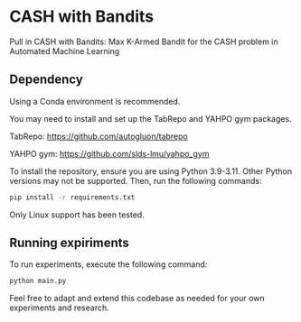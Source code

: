 # CASH with Bandits
Pull in CASH with Bandits: Max K-Armed Bandit for the CASH
problem in Automated Machine Learning
## Dependency

Using a Conda environment is recommended.

You may need to install and set up the TabRepo and YAHPO gym packages.

TabRepo: https://github.com/autogluon/tabrepo

YAHPO gym: https://github.com/slds-lmu/yahpo_gym



To install the repository, ensure you are using Python 3.9-3.11. Other Python versions may not be supported. Then, run the following commands:

```bash
pip install -r requirements.txt
```

Only Linux support has been tested.

## Running expiriments
To run experiments, execute the following command:

```bash
python main.py 
```

Feel free to adapt and extend this codebase as needed for your own experiments and research.